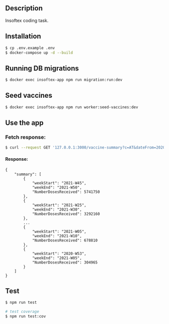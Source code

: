 ## Description

Insoftex coding task.

## Installation

```bash
$ cp .env.example .env
$ docker-compose up -d --build
```

## Running DB migrations

```bash
$ docker exec insoftex-app npm run migration:run:dev
```

## Seed vaccines

```bash
$ docker exec insoftex-app npm run worker:seed-vaccines:dev
```

## Use the app

### Fetch response:

```bash
$ curl --request GET '127.0.0.1:3000/vaccine-summary?c=AT&dateFrom=2020-W53&dateTo=2021-W52&rangeSize=5&sort[0][field]=NumberDosesReceived&sort[0][direction]=descending&sort[1][field]=weekStart&sort[1][direction]=ascending'
```

#### Response:
```
{
    "summary": [
        {
            "weekStart": "2021-W45",
            "weekEnd": "2021-W50",
            "NumberDosesReceived": 5741750
        },
        {
            "weekStart": "2021-W25",
            "weekEnd": "2021-W30",
            "NumberDosesReceived": 3292160
        },
        ...
        {
            "weekStart": "2021-W05",
            "weekEnd": "2021-W10",
            "NumberDosesReceived": 678810
        },
        {
            "weekStart": "2020-W53",
            "weekEnd": "2021-W05",
            "NumberDosesReceived": 304965
        }
    ]
}
```

## Test

```bash
$ npm run test

# test coverage
$ npm run test:cov
```
